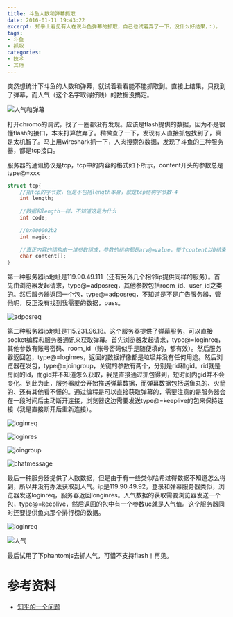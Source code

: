 ```yaml
---
title: 斗鱼人数和弹幕抓取
date: 2016-01-11 19:43:22
excerpt: 知乎上看见有人在说斗鱼弹幕的抓取，自己也试着弄了一下，没什么好结果，：）。
tags:
- 斗鱼
- 抓取
categories:
- 技术
- 其他
---
```

突然想统计下斗鱼的人数和弹幕，就试着看看能不能抓取到。直接上结果，只找到了弹幕，而人气（这个名字取得好贱）的数据没搞定。

![人气和弹幕](douyu.jpg)

打开chromo的调试，找了一圈都没有发现。应该是flash提供的数据，因为不是很懂flash的接口，本来打算放弃了。稍微查了一下，发现有人直接抓包找到了，真是太机智了。马上用wireshark抓一下，人肉搜索包数据，发现了斗鱼的三种服务器，都是tcp接口。

服务器的通讯协议是tcp，tcp中的内容的格式如下所示，content开头的参数总是type@=xxx

```c
struct tcp{
    //指tcp的字节数，但是不包括length本身，就是tcp结构字节数-4
    int length;
    
    //数据和length一样，不知道这是为什么
    int code;

    //0x000002b2
    int magic;
    
    //真正内容的结构由一堆参数组成，参数的结构都是arv@=value，整个content以0结束
    char content[];
}
```

第一种服务器ip地址是119.90.49.111（还有另外几个相邻ip提供同样的服务）。首先由浏览器发起请求，type@=adposreq，其他参数包括room_id、user_id之类的。然后服务器返回一个包，type@=adposreq，不知道是不是广告服务器，管他呢，反正没有找到我需要的数据，pass。

![adposreq](douyu_type1_1.jpg)

第二种服务器ip地址是115.231.96.18。这个服务器提供了弹幕服务，可以直接socket编程和服务器通讯来获取弹幕。首先浏览器发起请求，type@=loginreq，其他参数有账号密码、room_id（账号密码似乎是随便填的，都有效）。然后服务器返回包，type@=loginres，返回的数据好像都是垃圾并没有任何用途。然后浏览器在发包，type@=joingroup，关键的参数有两个，分别是rid和gid。rid就是房间的id，而gid并不知道怎么获取，我是直接通过抓包得到，短时间内gid并不会变化。到此为止，服务器就会开始推送弹幕数据，而弹幕数据包括送鱼丸的、火箭的、还有其他看不懂的。通过编程是可以直接获取弹幕的，需要注意的是服务器会在一段时间后主动断开连接，浏览器这边需要发送type@=keeplive的包来保持连接（我是直接断开后重新连接）。

![loginreq](douyu_type2_1.jpg)

![loginres](douyu_type2_2.jpg)

![joingroup](douyu_type2_3.jpg)

![chatmessage](douyu_type2_4.jpg)

最后一种服务器提供了人数数据，但是由于有一些类似哈希过得数据不知道怎么得到，所以并没有办法获取到人气。ip是119.90.49.92，登录和弹幕服务器类似，浏览器发送loginreq，服务器返回longinres。人气数据的获取需要浏览器发送一个包，type@=keeplive，然后返回的包中有一个参数uc就是人气值。这个服务器同时还要提供鱼丸那个排行榜的数据。

![loginreq](douyu_type3_1.jpg)

![人气](douyu_type3_2.jpg)

最后试用了下phantomjs去抓人气，可惜不支持flash！再见。

# 参考资料
* [知乎的一个问题](https://www.zhihu.com/question/29027665)
